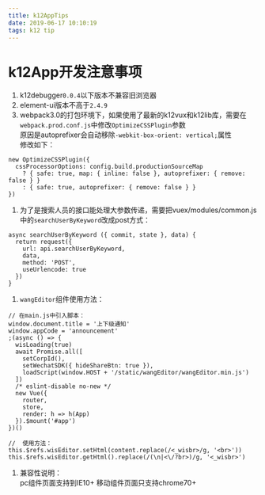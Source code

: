 ```yaml
---
title: k12AppTips
date: 2019-06-17 10:10:19
tags: k12 tip
---
```

# k12App开发注意事项
1. k12debugger`0.0.4`以下版本不兼容旧浏览器
1. element-ui版本不高于`2.4.9`
1. webpack3.0的打包环境下，如果使用了最新的k12vux和k12lib库，需要在`webpack.prod.conf.js`中修改`OptimizeCSSPlugin`参数  
原因是autoprefixer会自动移除`-webkit-box-orient: vertical;`属性  
修改如下：
  ``` JS
  new OptimizeCSSPlugin({
    cssProcessorOptions: config.build.productionSourceMap
      ? { safe: true, map: { inline: false }, autoprefixer: { remove: false } }
      : { safe: true, autoprefixer: { remove: false } }
  })
  ```
1. 为了是搜索人员的接口能处理大参数传递，需要把vuex/modules/common.js中的`searchUserByKeyword`改成post方式：
  ``` JS
  async searchUserByKeyword ({ commit, state }, data) {
    return request({
      url: api.searchUserByKeyword,
      data,
      method: 'POST',
      useUrlencode: true
    })
  }
  ```
1. `wangEditor`组件使用方法：
  ``` JS
  // 在main.js中引入脚本：
  window.document.title = '上下级通知'
  window.appCode = 'announcement'
  ;(async () => {
    wisLoading(true)
    await Promise.all([
      setCorpId(),
      setWechatSDK({ hideShareBtn: true }),
      loadScript(window.HOST + '/static/wangEditor/wangEditor.min.js')
    ])
    /* eslint-disable no-new */
    new Vue({
      router,
      store,
      render: h => h(App)
    }).$mount('#app')
  })()
  
  //  使用方法：
  this.$refs.wisEditor.setHtml(content.replace(/<_wisbr>/g, '<br>'))
  this.$refs.wisEditor.getHtml().replace(/(\n|<\/?br>)/g, '<_wisbr>')
  ```
1. 兼容性说明：  
  pc组件页面支持到IE10+
  移动组件页面只支持chrome70+  

